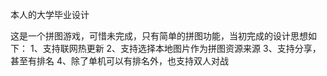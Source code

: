 本人的大学毕业设计

这是一个拼图游戏，可惜未完成，只有简单的拼图功能，当初完成的设计思想如下：
1、支持联网热更新
2、支持选择本地图片作为拼图资源来源
3、支持分享，甚至有排名
4、除了单机可以有排名外，也支持双人对战
